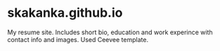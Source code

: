 # skakanka.github.io

My resume site. Includes short bio, education and work experince with contact info and images.
Used Ceevee template.
